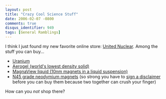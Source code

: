 ```yaml
---
layout: post
title: "Crazy Cool Science Stuff"
date: 2006-02-07 -0800
comments: true
disqus_identifier: 949
tags: [General Ramblings]
---
```

I think I just found my new favorite online store: [United
Nuclear](http://www.unitednuclear.com/). Among the stuff you can buy...

- [Uranium](http://www.unitednuclear.com/uranium.htm)
- [Aerogel (world's lowest density
    solid)](http://www.unitednuclear.com/aerogel.htm)
- [MagnaView liquid (10nm magnets in a liquid
    suspension)](http://www.unitednuclear.com/magnets.htm)
- [N45 grade neodymium
    magnets](http://www.unitednuclear.com/magnets.htm) (so strong you
    have to [sign a
    disclaimer](http://www.unitednuclear.com/disclaimer.htm) before you
    can buy them because two together can crush your finger)

 How can you *not* shop there?
